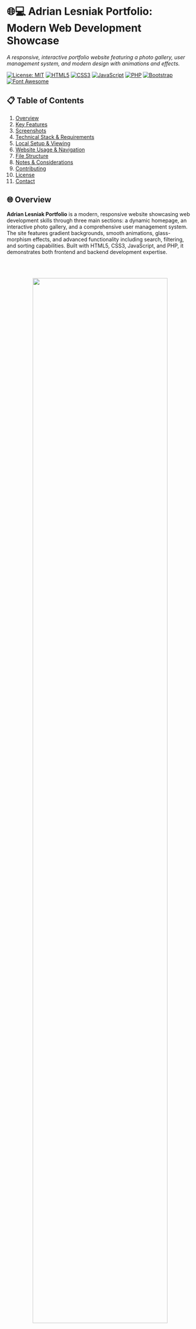# 🌐💻 Adrian Lesniak Portfolio: Modern Web Development Showcase
_A responsive, interactive portfolio website featuring a photo gallery, user management system, and modern design with animations and effects._

[![License: MIT](https://img.shields.io/badge/License-MIT-yellow.svg)](https://opensource.org/licenses/MIT)
[![HTML5](https://img.shields.io/badge/HTML5-E34F26.svg?logo=html5&logoColor=white)](https://developer.mozilla.org/en-US/docs/Web/Guide/HTML/HTML5)
[![CSS3](https://img.shields.io/badge/CSS3-1572B6.svg?logo=css3&logoColor=white)](https://developer.mozilla.org/en-US/docs/Web/CSS)
[![JavaScript](https://img.shields.io/badge/JavaScript-F7DF1E.svg?logo=javascript&logoColor=black)](https://developer.mozilla.org/en-US/docs/Web/JavaScript)
[![PHP](https://img.shields.io/badge/PHP-777BB4.svg?logo=php&logoColor=white)](https://www.php.net/)
[![Bootstrap](https://img.shields.io/badge/Bootstrap-7952B3.svg?logo=bootstrap&logoColor=white)](https://getbootstrap.com/)
[![Font Awesome](https://img.shields.io/badge/Font%20Awesome-339AF0.svg?logo=fontawesome&logoColor=white)](https://fontawesome.com/)

## 📋 Table of Contents
1. [Overview](#overview)
2. [Key Features](#key-features)
3. [Screenshots](#screenshots)
4. [Technical Stack & Requirements](#technical-stack--requirements)
5. [Local Setup & Viewing](#local-setup--viewing)
6. [Website Usage & Navigation](#website-usage--navigation)
7. [File Structure](#file-structure)
8. [Notes & Considerations](#notes--considerations)
9. [Contributing](#contributing)
10. [License](#license)
11. [Contact](#contact)

## 🌐 Overview

**Adrian Lesniak Portfolio** is a modern, responsive website showcasing web development skills through three main sections: a dynamic homepage, an interactive photo gallery, and a comprehensive user management system. The site features gradient backgrounds, smooth animations, glass-morphism effects, and advanced functionality including search, filtering, and sorting capabilities. Built with HTML5, CSS3, JavaScript, and PHP, it demonstrates both frontend and backend development expertise.

<br><br>
<p align="center">
  <img src="screenshots/1.gif" width="85%">
</p>

## ✨ Key Features

### 🏠 **Homepage (index.html)**
* 🎨 **Animated Background**: Dynamic gradient shifts and floating particles
* 👤 **Profile Section**: Professional photo with animated statistics
* 🎯 **Feature Cards**: Interactive cards showcasing gallery and user list
* 📊 **Animated Counters**: Statistics with smooth counting animations
* 🔔 **Browser Notifications**: Modern notification system
* 📱 **Responsive Design**: Optimized for all device sizes

### 🖼️ **Photo Gallery (galeria.php)**
* 🏷️ **Category Filtering**: Filter by Nature, City, Abstract, Technology
* 🔍 **Lightbox Integration**: Full-screen image viewing with navigation
* 🎭 **Hover Effects**: Smooth overlays with category information
* 📈 **Statistics Dashboard**: Real-time photo and category counts
* 🖼️ **Mixed Content**: Local images and Unsplash integration
* ⌨️ **Keyboard Navigation**: ESC key support for lightbox

### 👥 **Users List (lista.php)**
* 🔍 **Real-time Search**: Instant filtering as you type
* 📊 **Advanced Sorting**: Sort by ID, Name, or Status
* 📄 **Pagination**: Navigate through large datasets
* 👤 **User Avatars**: Generated initials with gradient backgrounds
* 🏷️ **Status Management**: Active, Pending, Inactive status indicators
* ⚡ **Interactive Actions**: Edit and delete functionality
* ⌨️ **Keyboard Shortcuts**: Ctrl+F for search, Ctrl+S for save

### 🎨 **Design & UX**
* 🌈 **Glass-morphism Effects**: Modern translucent elements
* 🎭 **Smooth Animations**: AOS library integration
* 🎨 **Gradient Backgrounds**: Dynamic color transitions
* 📱 **Mobile-First**: Fully responsive design
* ⚡ **Performance Optimized**: Lazy loading and efficient animations

## 🖼️ Screenshots

_Views of the homepage, gallery with filters, and user management interface._

<p align="center">
  <img src="screenshots\1.jpg" width="300"/>
  <img src="screenshots\2.jpg" width="300"/>
  <img src="screenshots\3.jpg" width="300"/>
  <img src="screenshots\4.jpg" width="300"/>
  <img src="screenshots\5.jpg" width="300"/>
  <img src="screenshots\6.jpg" width="300"/>
</p>


## 🛠️ Technical Stack & Requirements

**Core Technologies:**
- **HTML5** for semantic structure
- **CSS3** with custom animations and glass-morphism effects
- **JavaScript (ES6+)** for interactivity and dynamic content
- **PHP** for server-side functionality
- **Bootstrap 5** for responsive framework
- **Font Awesome 6** for icons
- **AOS (Animate On Scroll)** for scroll animations
- **Lightbox2** for image gallery functionality

**Requirements:**
- Modern web browser (Chrome, Firefox, Edge, Safari)
- PHP server (for .php files)
- Internet connection for CDN resources
- All assets (CSS, JS, images) in correct locations

## ⚙️ Local Setup & Viewing

1. **Clone or Download the Repository:**
   ```bash
   git clone <repository-url>
   cd SimplePage_HTML_DO_EDYCJI
   ```

2. **Start PHP Server:**
   ```bash
   php -S localhost:8000
   ```

3. **Access the Website:**
   - Open your browser and navigate to [http://localhost:8000](http://localhost:8000)
   - The homepage will load automatically
   - Navigate between pages using the top menu

4. **Alternative Setup (XAMPP):**
   - Install XAMPP
   - Place files in `htdocs` folder
   - Start Apache server
   - Access via `http://localhost/your-folder-name`

## 🖱️ Website Usage & Navigation

### **Homepage Navigation:**
- **Home**: Main landing page with profile and statistics
- **Gallery**: Photo gallery with category filters
- **Users List**: User management system

### **Gallery Features:**
- **Category Filters**: Click filter buttons to show specific categories
- **Image Viewing**: Click any image to open in lightbox
- **Keyboard Controls**: Use ESC to close lightbox
- **Statistics**: View photo counts and categories

### **Users List Features:**
- **Search**: Type in search box for instant filtering
- **Sorting**: Click column headers or sort buttons
- **Pagination**: Navigate through pages of users
- **Actions**: Edit or delete users (demo functionality)
- **Keyboard Shortcuts**: Ctrl+F for search focus

## 🗂️ File Structure

```
SimplePage_HTML_DO_EDYCJI/
├── index.html                 # Homepage
├── galeria.php               # Photo gallery
├── lista.php                 # Users management
├── Lista.txt                 # User data source
├── img/                      # Images directory
│   ├── 1.jpg - 21.jpg       # Gallery images
│   ├── Adrian Lesniak.jpg   # Profile photo
│   └── module_*.png         # UI elements
├── screenshots/              # Documentation images
├── LICENSE                   # MIT License
└── README.markdown          # This file
```

## 💡 Notes & Considerations

- **Language**: All content is in English
- **Responsive**: Optimized for desktop, tablet, and mobile
- **Performance**: Lazy loading implemented for images
- **Accessibility**: Keyboard navigation and screen reader friendly
- **Browser Support**: Modern browsers with ES6+ support
- **PHP Requirements**: PHP 7.4+ recommended
- **Demo Data**: Users list uses sample data from Lista.txt
- **External Resources**: Uses CDN for Bootstrap, Font Awesome, and other libraries

### **Key Features Implementation:**
- **Glass-morphism**: CSS backdrop-filter and rgba backgrounds
- **Animations**: CSS keyframes and AOS library
- **Search**: JavaScript real-time filtering
- **Sorting**: Dynamic table row reordering
- **Pagination**: Client-side page management
- **Lightbox**: External library integration

## 🤝 Contributing

Contributions are welcome! Ideas for new features, improved design, or enhanced functionality are appreciated.

1. Fork the repository
2. Create a feature branch (`git checkout -b feature/AmazingFeature`)
3. Commit your changes (`git commit -m 'Add some AmazingFeature'`)
4. Push to the branch (`git push origin feature/AmazingFeature`)
5. Open a Pull Request

### **Areas for Improvement:**
- Add more gallery categories
- Implement user authentication
- Add contact form functionality
- Enhance mobile responsiveness
- Add more interactive animations

## 📃 License

This project is licensed under the **MIT License**. See the [LICENSE](LICENSE) file for details.

## 📧 Contact

**Adrian Lesniak** - [adr.lesniak@gmail.com](mailto:adr.lesniak@gmail.com)

Project Link: [https://github.com/yourusername/portfolio-website](https://github.com/yourusername/portfolio-website)

---

> _Showcasing modern web development with style, functionality, and user experience in mind._ 
